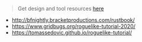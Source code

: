 > Get design and tool resources [here](../../../../Web2/Gaming/RogueLike/docs/ReadMe.md)

- http://bfnightly.bracketproductions.com/rustbook/
- https://www.gridbugs.org/roguelike-tutorial-2020/
- https://tomassedovic.github.io/roguelike-tutorial/
